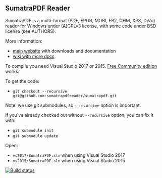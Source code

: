 ## SumatraPDF Reader

SumatraPDF is a multi-format (PDF, EPUB, MOBI, FB2, CHM, XPS, DjVu) reader
for Windows under (A)GPLv3 license, with some code under BSD license (see
AUTHORS).

More information:
* [main website](http://www.sumatrapdfreader.org) with downloads and documentation
* [wiki with more docs](https://www.notion.so/SumatraPDF-documentation-fed36a5624d443fe9f7be0e410ecd715)

To compile you need Visual Studio 2017 or 2015. [Free Community edition](https://www.visualstudio.com/vs/community/) works.

To get the code:
* `git checkout --recursive git@github.com:sumatrapdfreader/sumatrapdf.git`

Note: we use git submodules, so `--recursive` option is important.

If you've already checked out without `--recursive` option, you can fix it with:
* `git submodule init`
* `git submodule update`

Open:
* `vs2017/SumatraPDF.sln` when using Visual Studio 2017
* `vs2015/SumatraPDF.sln` when using Visual Studio 2015

[![Build status](https://ci.appveyor.com/api/projects/status/tesjtgmpy26uf8p7?svg=true)](https://ci.appveyor.com/project/kjk/sumatrapdf)
